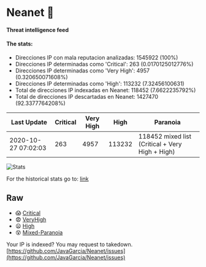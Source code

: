 # Neanet :hocho:
#### Threat intelligence feed
#### The stats:

- Direcciones IP con mala reputacion analizadas: 1545922 (100%)
- Direcciones IP determinadas como 'Critical':  263 (0.0170125012776%)
- Direcciones IP determinadas como 'Very High':  4957 (0.320650071608%)
- Direcciones IP determinadas como 'High':  113232 (7.32456100631)
- Total de direcciones IP indexadas en Neanet:  118452 (7.6622235792%)
- Total de direcciones IP descartadas en Neanet:  1427470 (92.3377764208%)

| Last Update | Critical | Very High | High | Paranoia |
| --- | --- | --- | --- | --- |
| 2020-10-27 07:02:03 | 263 | 4957 | 113232 | 118452 mixed list (Critical + Very High + High)|

![Stats](https://docs.google.com/spreadsheets/d/e/2PACX-1vSnaNMIXVabIpDJjufMlzH7poXnshF3mgd8Is1g9ytUEzVsP5my4Trn8f-xkoLLQ38xpL3HtmUexLo6/pubchart?oid=501124687&format=image)

For the historical stats go to: [link](/stats.csv)
## Raw
- :scream: [Critical](https://raw.githubusercontent.com/JavaGarcia/Neanet/master/blacklists/neanet_critical.txt)
- :fearful: [VeryHigh](https://raw.githubusercontent.com/JavaGarcia/Neanet/master/blacklists/neanet_veryHigh.txtt)
- :frowning: [High](https://raw.githubusercontent.com/JavaGarcia/Neanet/master/blacklists/neanet_high.txt)
- :dizzy_face: [Mixed-Paranoia](https://raw.githubusercontent.com/JavaGarcia/Neanet/master/blacklists/neanet_all.txt)


Your IP is indexed? You may request to takedown. [https://github.com/JavaGarcia/Neanet/issues](https://github.com/JavaGarcia/Neanet/issues)





































































































































































































































































































































































































































































































































































































































































































































































































































































































































































































































































































































































































































































































































































































































































































































































































































































































































































